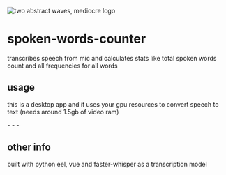![two abstract waves, mediocre logo](https://github.com/crucials/spoken-words-counter/assets/83793845/da0404ed-95c0-4e48-b010-af665913d558)

# spoken-words-counter

transcribes speech from mic and calculates stats like total spoken words count and all frequencies for all words

## usage

this is a desktop app and it uses your gpu resources to convert speech to text (needs around 1.5gb of video ram)

\- \- \-

## other info

built with python eel, vue and faster-whisper as a transcription model
